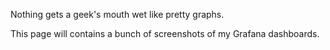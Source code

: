 Nothing gets a geek's mouth wet like pretty graphs.

This page will contains a bunch of screenshots of my Grafana dashboards.
